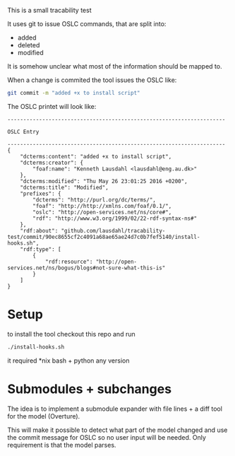 

This is a small tracability test

It uses git to issue OSLC commands, that are split into:

- added
- deleted
- modified

It is somehow unclear what most of the information should be mapped to.

When a change is commited the tool issues the OSLC like:

```bash
git commit -m "added +x to install script"
```

The OSLC printet will look like:

```
---------------------------------------------------------------------

OSLC Entry

---------------------------------------------------------------------
{
    "dcterms:content": "added +x to install script",
    "dcterms:creator": {
        "foaf:name": "Kenneth Lausdahl <lausdahl@eng.au.dk>"
    },
    "dcterms:modified": "Thu May 26 23:01:25 2016 +0200",
    "dcterms:title": "Modified",
    "prefixes": {
        "dcterms": "http://purl.org/dc/terms/",
        "foaf": "http://http://xmlns.com/foaf/0.1/",
        "oslc": "http://open-services.net/ns/core#",
        "rdf": "http://www.w3.org/1999/02/22-rdf-syntax-ns#"
    },
    "rdf:about": "github.com/lausdahl/tracability-test/commit/90ec8655cf2c4091a68ae65ae24d7c0b7fef5140/install-hooks.sh",
    "rdf:type": [
        {
            "rdf:resource": "http://open-services.net/ns/bogus/blogs#not-sure-what-this-is"
        }
    ]
}
```


# Setup

to install the tool checkout this repo and run

```bash
./install-hooks.sh 
```

it required *nix bash + python any version


# Submodules + subchanges

The idea is to implement a submodule expander with file lines + a diff tool for the model (Overture).

This will make it possible to detect what part of the model changed and use the commit message for OSLC so no user input will be needed. Only requirement is that the model parses. 
